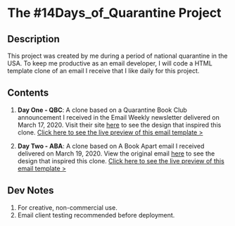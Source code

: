 # The #14Days_of_Quarantine Project

## Description
This project was created by me during a period of national quarantine in the USA. To keep me productive as an email developer, I will code a HTML template clone of an email I receive that I like daily for this project.

## Contents
1. **Day One - QBC**: A clone based on a Quarantine Book Club announcement I received in the Email Weekly newsletter delivered on March 17, 2020. Visit their site [here](https://www.quarantinebookclub.com) to see the design that inspired this clone. [Click here to see the live preview of this email template >](https://htmlpreview.github.io/?https://github.com/Wilson110/Email_Templates/blob/master/Clones/14Days_of_Quarantine/qbc_clone.html)

2. **Day Two - ABA**: A clone based on A Book Apart email I received delivered on March 19, 2020. View the original email [here](https://www.getdrip.com/deliveries/w7p2ri1u4wita8ffl2tu) to see the design that inspired this clone. [Click here to see the live preview of this email template >](https://htmlpreview.github.io/?https://github.com/Wilson110/Email_Templates/blob/master/Clones/14Days_of_Quarantine/aba_clone.html)

## Dev Notes
1. For creative, non-commercial use. 
2. Email client testing recommended before deployment.
